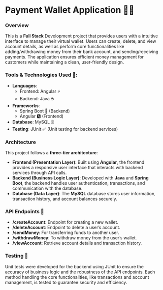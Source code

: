 # Payment Wallet Application 💸💼

### Overview

This is a **Full Stack** Development project that provides users with a intuitive interface to manage their virtual wallet. Users can create, delete, and view account details, as well as perform core functionalities like adding/withdrawing money from their bank account, and sending/receiving payments. The application ensures efficient money management for customers while maintaining a clean, user-friendly design.

### Tools & Technologies Used 🔧:
- **Languages**: 
  - Frontend: Angular ⚡ <br>
  - Backend: Java ☕ <br>
- **Frameworks**: 
  - Spring Boot 🚀 (Backend) <br>
  - Angular 🅰️ (Frontend) <br>
- **Database**: MySQL 🗄️ <br>
- **Testing**: JUnit ✅ (Unit testing for backend services)

### Architecture
This project follows a **three-tier architecture**:

- **Frontend (Presentation Layer)**: Built using **Angular**, the frontend provides a responsive user interface that interacts with backend services through API calls.
- **Backend (Business Logic Layer)**: Developed with **Java** and **Spring Boot**, the backend handles user authentication, transactions, and communication with the database.
- **Database (Data Layer)**: The **MySQL** database stores user information, transaction history, and account balances securely.

### API Endpoints 📡
- **/createAccount**: Endpoint for creating a new wallet.
- **/deleteAccount**: Endpoint to delete a user’s account.
- **/sendMoney**: For transferring funds to another user.
- **/withdrawMoney**: To withdraw money from the user’s wallet.
- **/viewAccount**: Retrieve account details and transaction history.

### Testing 🧪
Unit tests were developed for the backend using JUnit to ensure the accuracy of business logic and the robustness of the API endpoints. Each method handling the core functionalities, like transactions and account management, is tested to guarantee security and efficiency.
